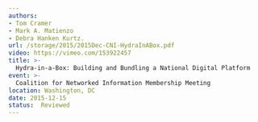 ```yaml
---
authors:
- Tom Cramer
- Mark A. Matienzo
- Debra Hanken Kurtz.
url: /storage/2015/2015Dec-CNI-HydraInABox.pdf
video: https://vimeo.com/153922457
title: >-
  Hydra-in-a-Box: Building and Bundling a National Digital Platform
event: >-
  Coalition for Networked Information Membership Meeting
location: Washington, DC
date: 2015-12-15
status:  Reviewed
---
```

